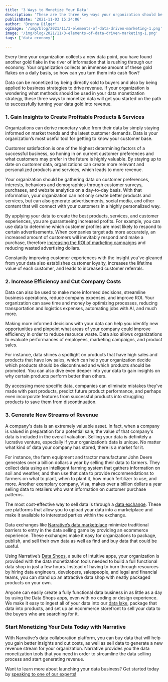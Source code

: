 ```yaml
---
title: '3 Ways to Monetize Your Data'
description: 'These are the three key ways your organization should be monetizing data in order to drive revenue. '
publishDate: '2021-11-03 15:24:06'
author: 'Brenna Dilger'
ogImage: '/img/blog/2021/11/3-elements-of-data-driven-marketing-1.png'
image: '/img/blog/2021/11/3-elements-of-data-driven-marketing-1.png'
tags: ['data economy']

---
```

Every time your organization collects a new data point, you have found another gold flake in the river of information that is rushing through our economy. Your organization collects an immense amount of these gold flakes on a daily basis, so how can you turn them into cash flow?

Data can be monetized by being directly sold to buyers and also by being applied to business strategies to drive revenue. If your organization is wondering what methods should be used in your data monetization strategy, these three ways to monetize data will get you started on the path to successfully turning your data gold into revenue.

### 1\. Gain Insights to Create Profitable Products & Services

Organizations can derive monetary value from their data by simply staying informed on market trends and the latest customer demands. Data is your organization’s most useful tool for getting to know your customer base.

Customer satisfaction is one of the highest determining factors of a successful business, so honing in on current customer preferences and what customers may prefer in the future is highly valuable. By staying up to date on customer data, organizations can create more relevant and personalized products and services, which leads to more revenue.

Your organization should be gathering data on customer preferences, interests, behaviors and demographics through customer surveys, purchases, and website analytics on a day-to-day basis. With that information, your organization can not only create better products and services, but can also generate advertisements, social media, and other content that will connect with your customers in a highly personalized way.

By applying your data to create the best products, services, and customer experiences, you are guaranteeing increased profits. For example, you can use data to determine which customer profiles are most likely to respond to certain advertisements. When companies target ads more accurately, an increased amount of customers will inevitably respond and make a purchase, therefore [increasing the ROI of marketing campaigns](/blog/data-driven-marketing) and reducing wasted advertising dollars.

Constantly improving customer experiences with the insight you’ve gleaned from your data also establishes customer loyalty, increases the lifetime value of each customer, and leads to increased customer referrals.

### 2\. Increase Efficiency and Cut Company Costs

Data can also be used to make more informed decisions, streamline business operations, reduce company expenses, and improve ROI. Your organization can save time and money by optimizing processes, reducing transportation and logistics expenses, automating jobs with AI, and much more.

Making more informed decisions with your data can help you identify new opportunities and pinpoint what areas of your company could improve efficiency in order to reduce resource waste. Data also allows organizations to evaluate performances of employees, marketing campaigns, and product sales.

For instance, data shines a spotlight on products that have high sales and products that have low sales, which can help your organization decide which products should be discontinued and which products should be promoted. You can also dive even deeper into your data to gain insights on why certain products perform better than others.

By accessing more specific data, companies can eliminate mistakes they’ve made with past products, predict future product performance, and perhaps even incorporate features from successful products into struggling products to save them from discontinuation.

### 3\. Generate New Streams of Revenue

A company's data is an extremely valuable asset. In fact, when a company is valued in preparation for a potential sale, the value of that company's data is included in the overall valuation. Selling your data is definitely a lucrative venture, especially if your organization’s data is unique. No matter what kind of data your company has stored, there is a market for it.

For instance, the farm equipment and tractor manufacturer John Deere generates over a billion dollars a year by selling their data to farmers. They collect data using an intelligent farming system that gathers information on soil and weather, and then use that data to provide recommendations to farmers on what to plant, when to plant it, how much fertilizer to use, and more. Another exemplary company, Visa, makes over a billion dollars a year selling data to retailers who want information on customer purchase patterns.

The most cost-effective way to sell data is through a [data exchange](/blog/what-is-a-data-exchange). These are platforms that allow you to upload your data into a marketplace and make it available to interested parties within the exchange.

Data exchanges like [Narrative’s data marketplace](/products/data-marketplace) minimize traditional barriers to entry in the data selling game by providing an ecommerce experience. These exchanges make it easy for organizations to package, publish, and sell their own data as well as find and buy data that could be useful.

Using Narrative’s [Data Shops](/blog/data-shops), a suite of intuitive apps, your organization is provided with the data monetization tools needed to build a full functional data shop in just a few hours. Instead of having to burn through resources by hiring data engineers, developers, salespeople, and legal and financial teams, you can stand up an attractive data shop with neatly packaged products on your own.

Anyone can easily create a fully functional data business in as little as a day by using the Data Shops apps, even with no coding or design experience. We make it easy to ingest all of your data into our [data lake](/blog/data-lakes-data-warehouses-and-data-marts), package that data into products, and set up an ecommerce storefront to sell your data to the buyers who are searching for it.

### Start Monetizing Your Data Today with Narrative

With Narrative’s data collaboration platform, you can buy data that will help you gain better insights and cut costs, as well as sell data to generate a new revenue stream for your organization. Narrative provides you the data monetization tools that you need in order to streamline the data selling process and start generating revenue.

Want to learn more about launching your data business? Get started today by [speaking to one of our experts!](https://www.narrative.io/demo)
